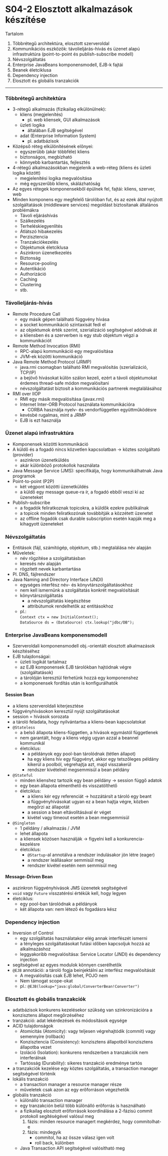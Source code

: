# S04-2 Elosztott alkalmazások készítése

Tartalom

1. Többrétegű architektúra, elosztott szerveroldal
2. Kommunikációs eszközök: távolieljárás-hívás és üzenet alapú infrastruktúra (point-to-point és publish-subscribe 
modell)
3. Névszolgáltatás
4. Enterprise JavaBeans komponensmodell, EJB-k fajtái
5. Beanek életciklusa
6. Dependency injection
7. Elosztott és globális tranzakciók

---
### Többrétegű architektúra
* 3-rétegű alkalmazás (fizikailag elkülönülnek):
    + kliens (megjelenítés)
        - pl. web kliensek, GUI alkalmazások
    + üzleti logika
        - általában EJB segítségével
    + adat (Enterprise Information System)
        - pl. adatbázisok
* Középső réteg elkülönítésének előnyei:
    + egyszerűbb (akár többféle) kliens
    + biztonságos, megbízható
    + könnyebb karbantartás, fejlesztés
* 4-rétegű alkalmazásokban megjelenik a web-réteg (kliens és üzleti logika között)
    + megjelenítési logika megvalósítása
    + még egyszerűbb kliens, skálázhatóság
* Az egyes rétegek komponensekből épülnek fel, fajtái: kliens, szerver, web
* Minden komponens egy megfelelő tárolóban fut, és az ezek által nyújtott szolgáltatások (middleware services) 
megoldást biztosítanak általános problémákra
    + Távoli eljáráshívás
    + Szálkezelés
    + Terheléskiegyenlítés
    + Átlátszó hibakezelés
    + Perzisztencia
    + Tranzakciókezelés
    + Objektumok életciklusa
    + Aszinkron üzenetkezelés
    + Biztonság
    + Resource-pooling
    + Autentikáció
    + Authorizáció
    + Caching
    + Clustering
    + stb.

### Távolieljárás-hívás
* Remote Procedure Call
    + egy másik gépen található függvény hívása
    + a socket kommunikáció szintaxisát fedi el
    + az objektumok érték szerint, szerializáció segítségével adódnak át
    + a kliensben és a szerverben is egy stub objektum végzi a kommunikációt
* Remote Method Invocation (RMI)
    + RPC-alapú kommunikáció egy megvalósítása
    + JVM-ek közötti kommunikáció
* Java Remote Method Protocol (JRMP)
    + java.rmi csomagban található RMI megvalósítás (szerializáció, TCP/IP)
    + a bejövő hívásokat külön szálon kezeli, ezért a távoli objektumokat érdemes thread-safe módon megvalósítani
    + névszolgáltatást biztosít a kommunikációs partnerek megtalálásához
* RMI over IIOP
    + RMI egy másik megvalósítása (javax.rmi)
    + Internet Inter-ORB Protocol használata kommunikációra
        - CORBA használja nyelv- és vendorfüggetlen együttműködésre
    + kevésbé rugalmas, mint a JRMP
    + EJB is ezt használja

### Üzenet alapú infrastruktúra
* Komponensek közötti kommunikáció
* A küldő és a fogadó nincs közvetlen kapcsolatban → köztes szolgáltató (provider)
    + aszinkron üzenetküldés
    + akár különböző protokollok használata
* Java Message Service (JMS): specifikálja, hogy kommunikálhatnak Java programok
* Point-to-point (P2P)
    + két végpont közötti üzenetküldés
    + a küldő egy message queue-ra ír, a fogadó ebből veszi ki az üzeneteket
* Publish-subscribe
    + a fogadók feliratkoznak topicokra, a küldők ezekre publikálnak
    + a topicok minden feliratkozónak továbbítják a közzétett üzenetet
    + az offline fogadók csak durable subscription esetén kapják meg a kihagyott üzeneteket

### Névszolgáltatás
* Entitások (fájl, számítógép, objektum, stb.) megtalálása név alapján
* Műveletek:
    + név rögzítése a szolgáltatásban
    + keresés név alapján
    + rögzített nevek karbantartása
* Pl. DNS, fájlrendszer
* Java Naming and Directory Interface (JNDI)
    + egységes interfész név- és könyvtárszolgáltatásokhoz
    + nem kell ismernünk a szolgáltatás konkrét megvalósítását
    + könyvtárszolgáltatás
        - a névszolgáltatás kiegészítése
        - attribútumok rendelhetők az entitásokhoz
    + pl.:    
	    `Context ctx = new InitialContext();`    
        `DataSource ds = (DataSource) ctx.lookup("jdbc/DB");`

### Enterprise JavaBeans komponensmodell
* Szerveroldali komponensmodell obj.-orientált elosztott alkalmazások készítéséhez
* EJB tulajdonságai:
    + üzleti logikát tartalmaz
    + az EJB komponensek EJB tárolókban hajtódnak végre (szolgáltatások)
    + a tárolóján keresztül férhetünk hozzá egy komponenshez
    + a komponensek fordítás után is konfigurálhatók

#### Session Bean
* a kliens szerveroldali kiterjesztése
* függvényhívásokon keresztül nyújt szolgáltatásokat
* session = hívások sorozata
* a tároló feladata, hogy nyilvántartsa a kliens-bean kapcsolatokat
* `@Stateless`
    + a belső állapota kliens-független, a hívások egymástól függetlenek
    + nem garantált, hogy a kliens végig ugyan azzal a beannel kommunikál
    + életciklus:
        - a példányok egy pool-ban tárolódnak (tétlen állapot)
        - ha egy kliens hív egy függvényt, akkor egy tetszőleges példány kikerül a poolból, végrehajtja azt, majd 
		visszakerül
        - rendszer kivételnél megsemmisül a bean példány
* `@Stateful`
    + minden klienshez tartozik egy bean példány → session függő adatok
    + egy bean állapota elmenthető és visszatölthető
    + életciklus:
        - a kliens kér egy referenciát → hozzátársít a tároló egy beant
        - a függvényhívásokat ugyan ez a bean hajtja végre, közben megőrzi az állapotát
        - a session a bean eltávolításával ér véget
        - kivétel vagy timeout esetén a bean megsemmisül
* `@Singleton`
    + 1 példány / alkalmazás / JVM
    + lehet állapota
    + a kliensek közösen használják → figyelni kell a konkurencia-kezelésre
    + életciklus:
        - `@Startup`-al annotálva a rendszer indulásakor jön létre (eager)
        - a rendszer leállásakor semmisül meg
        - rendszer kivétel esetén nem semmisül meg

#### Message-Driven Bean
* aszinkron függvényhívások JMS üzenetek segítségével
* `void` vagy `Future` visszatérési értékük kell, hogy legyen
* életciklus:
    + egy pool-ban tárolódnak a példányok
    + két állapota van: nem létező és fogadásra kész

### Dependency injection
* Inversion of Control
    + egy szolgáltatás használatakor elég annak interfészét ismerni
    + a tényleges szolgáltatásokat futási időben kapcsoljuk hozzá az alkalmazáshoz
    + leggyakoribb megvalósítása: Service Locator (JNDI) és dependency injection
* segítségével az egyes modulok könnyen cserélhetők
* `@EJB` annotáció: a tároló fogja beinjektálni az interfész megvalósítását
    + A megvalósítás csak EJB lehet, POJO nem
    + Nem támogat scope-okat
    + pl.: `@EJB(lookup="java:global/ConverterBean!Converter")`

### Elosztott és globális tranzakciók
* adatbázisok konkurens kezelésekor szükség van szinkronizációra a konzisztens állapot megőrzéséhez
* tranzakció: adat lekérdezések és módosítások egysége
* ACID tulajdonságok
    + Atomicitás (Atomicity): vagy teljesen végrehajtódik (commit) vagy semennyire (rollback)
    + Konzisztencia (Consistency): konzisztens állapotból konzisztens állapotba vezet
    + Izoláció (Isolation): konkurens rendszerben a tranzakciók nem interferálnak
    + Tartósság (Durability): sikeres tranzakció eredménye tartós
* a tranzakciók kezelése egy köztes szolgáltatás, a transaction manager segítségével történik
* lokális tranzakció
    + a transaction manager a resource manager része
    + műveletek csak azon az egy erőforráson végezhetők
* globális tranzakció
    + különálló transaction manager
    + egy tranzakción belül több különálló erőforrás is használható
    + a fizikailag elosztott erőforrások koordinálása a 2-fázisú commit protokoll segítéségével valósul meg
        1. fázis: minden resource managert megkérdez, hogy commitolhat-e
        2. fázis: mindegyik
            * commitol, ha az össze válasz igen volt
            * roll back, különben
    + Java Transaction API segítségével valósítható meg
